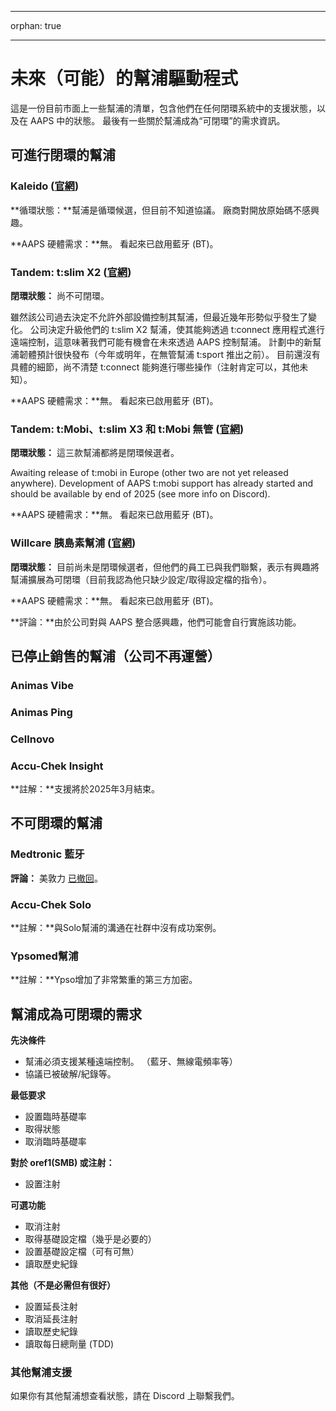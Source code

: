 * * *

orphan: true

* * *

# 未來（可能）的幫浦驅動程式

這是一份目前市面上一些幫浦的清單，包含他們在任何閉環系統中的支援狀態，以及在 AAPS 中的狀態。 最後有一些關於幫浦成為“可閉環”的需求資訊。

## 可進行閉環的幫浦

### Kaleido ([官網](https://www.hellokaleido.com/))

**循環狀態：**幫浦是循環候選，但目前不知道協議。 廠商對開放原始碼不感興趣。

**AAPS 硬體需求：**無。 看起來已啟用藍牙 (BT)。

### Tandem: t:slim X2 ([官網](https://www.tandemdiabetes.com/))

**閉環狀態：** 尚不可閉環。

雖然該公司過去決定不允許外部設備控制其幫浦，但最近幾年形勢似乎發生了變化。 公司決定升級他們的 t:slim X2 幫浦，使其能夠透過 t:connect 應用程式進行遠端控制，這意味著我們可能有機會在未來透過 AAPS 控制幫浦。 計劃中的新幫浦韌體預計很快發布（今年或明年，在無管幫浦 t:sport 推出之前）。 目前還沒有具體的細節，尚不清楚 t:connect 能夠進行哪些操作（注射肯定可以，其他未知）。

**AAPS 硬體需求：**無。 看起來已啟用藍牙 (BT)。

### Tandem: t:Mobi、t:slim X3 和 t:Mobi 無管 ([官網](https://www.tandemdiabetes.com/about-us/pipeline))

**閉環狀態：** 這三款幫浦都將是閉環候選者。

Awaiting release of t:mobi in Europe (other two are not yet released anywhere). Development of AAPS t:mobi support has already started and should be available by end of 2025 (see more info on Discord).

**AAPS 硬體需求：**無。 看起來已啟用藍牙 (BT)。

### Willcare 胰島素幫浦 ([官網](http://shinmyungmedi.com/en/))

**閉環狀態：** 目前尚未是閉環候選者，但他們的員工已與我們聯繫，表示有興趣將幫浦擴展為可閉環（目前我認為他只缺少設定/取得設定檔的指令）。

**AAPS 硬體需求：**無。 看起來已啟用藍牙 (BT)。

**評論：**由於公司對與 AAPS 整合感興趣，他們可能會自行實施該功能。

## 已停止銷售的幫浦（公司不再運營）

### Animas Vibe

### Animas Ping

### Cellnovo

### Accu-Chek Insight

**註解：**支援將於2025年3月結束。

## 不可閉環的幫浦

### Medtronic 藍牙

**評論：** 美敦力 [已撤回](https://www.tidepool.org/blog/tidepool-loop-partner-update-ace-pumps)。

### Accu-Chek Solo

**註解：**與Solo幫浦的溝通在社群中沒有成功案例。

### Ypsomed幫浦

**註解：**Ypso增加了非常繁重的第三方加密。

## 幫浦成為可閉環的需求

**先決條件**

- 幫浦必須支援某種遠端控制。 （藍牙、無線電頻率等）
- 協議已被破解/紀錄等。

**最低要求**

- 設置臨時基礎率
- 取得狀態
- 取消臨時基礎率

**對於 oref1(SMB) 或注射：**

- 設置注射

**可選功能**

- 取消注射
- 取得基礎設定檔（幾乎是必要的）
- 設置基礎設定檔（可有可無）
- 讀取歷史紀錄 

**其他（不是必需但有很好）**

- 設置延長注射
- 取消延長注射
- 讀取歷史紀錄
- 讀取每日總劑量 (TDD)

### 其他幫浦支援

如果你有其他幫浦想查看狀態，請在 Discord 上聯繫我們。